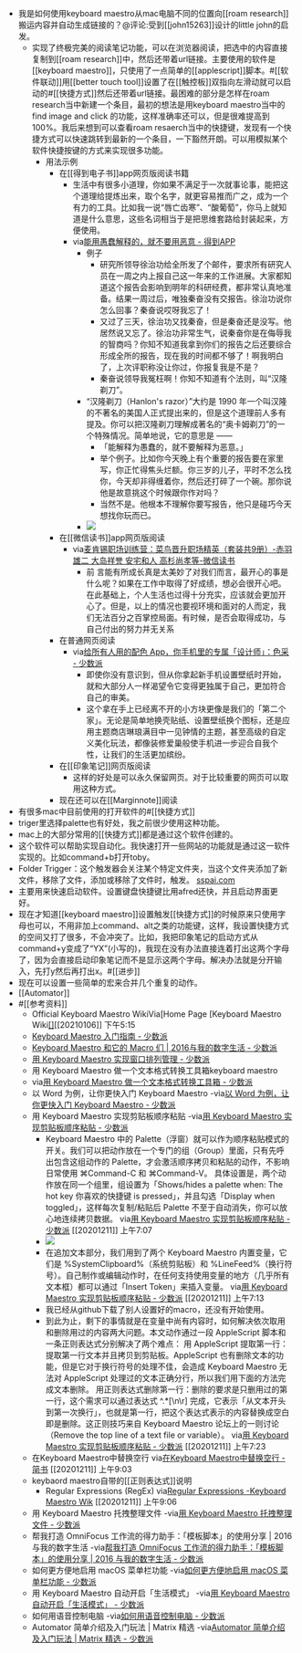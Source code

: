 - 我是如何使用keyboard maestro从mac电脑不同的位置向[[roam research]]搬运内容并自动生成链接的？@评论:受到[[john15263]]设计的little john的启发。
    - 实现了终极完美的阅读笔记功能，可以在浏览器阅读，把选中的内容直接复制到[[roam research]]中，然后还带着url链接。主要使用的软件是[[keyboard maestro]]，只使用了一点简单的[[applescript]]脚本。#[[软件联动]]用[[better touch tool]]设置了在[[触控板]]双指向左滑动就可以启动的#[[快捷方式]]然后还带着url链接。最困难的部分是怎样在roam research当中新建一个条目，最初的想法是用keyboard maestro当中的find image and click 的功能，这样准确率还可以，但是很难提高到100%。我后来想到可以查看roam resaerch当中的快捷键，发现有一个快捷方式可以快速跳转到最新的一个条目，一下豁然开朗。可以用模拟某个软件快捷按键的方式来实现很多功能。
        - 用法示例
            - 在[[得到电子书]]app网页版阅读书籍
                - 生活中有很多小道理，你如果不满足于一次就事论事，能把这个道理给提炼出来，取个名字，就更容易推而广之，成为一个有力的工具。比如我一说“唇亡齿寒”、“酸葡萄”，你马上就知道是什么意思，这些名词相当于是把思维套路给封装起来，方便使用。
                - via[能用愚蠢解释的，就不要用恶意 - 得到APP](https://www.dedao.cn/article/Q8dpgOa54NZMVzmmZNKByzxkwYm2Rl)
                    - 例子
                        - 研究所领导徐治功给全所发了个邮件，要求所有研究人员在一周之内上报自己这一年来的工作进展。大家都知道这个报告会影响到明年的科研经费，都非常认真地准备。结果一周过后，唯独秦奋没有交报告。徐治功说你怎么回事？秦奋说哎呀我忘了！
                        - 又过了三天，徐治功又找秦奋，但是秦奋还是没写。他居然说又忘了。徐治功非常生气，说秦奋你是在侮辱我的智商吗？你知不知道我拿到你们的报告之后还要综合形成全所的报告，现在我的时间都不够了！啊我明白了，上次评职称没让你过，你报复我是不是？
                        - 秦奋说领导我冤枉啊！你知不知道有个法则，叫“汉隆剃刀”。
                    - “汉隆剃刀（Hanlon's razor）”大约是 1990 年一个叫汉隆的不著名的美国人正式提出来的，但是这个道理前人多有提及。你可以把汉隆剃刀理解成著名的“奥卡姆剃刀”的一个特殊情况。简单地说，它的意思是 ——
                        - 「能解释为愚蠢的，就不要解释为恶意。」
                        - 举个例子。比如你今天晚上有个重要的报告要在家里写，你正忙得焦头烂额。你三岁的儿子，平时不怎么找你，今天却非得缠着你，然后还打碎了一个碗。那你说他是故意挑这个时候跟你作对吗？
                        - 当然不是。他根本不理解你要写报告，他只是碰巧今天想找你玩而已。
                    - ![](https://firebasestorage.googleapis.com/v0/b/firescript-577a2.appspot.com/o/imgs%2Fapp%2Fxinyiheng%2F32oy32xAHh.png?alt=media&token=e72996f1-6ee3-4956-a669-a030675e1a61)
            - 在[[微信读书]]app网页版阅读
                - via[麦肯锡职场训练营：菜鸟晋升职场精英（套装共9册）-赤羽雄二 大岛祥誉 安宅和人 高杉尚孝等-微信读书](https://weread.qq.com/web/reader/277327d071916d4e277776eke4d32d5015e4da3b7fbb1fa)
                    - 前 言能有所成长真是太美妙了对我们而言，最开心的事是什么呢？如果在工作中取得了好成绩，想必会很开心吧。在此基础上，个人生活也过得十分充实，应该就会更加开心了。但是，以上的情况也要视环境和面对的人而定，我们无法百分之百掌控局面。有时候，是否会取得成功，与自己付出的努力并无关系
            - 在普通网页阅读
                - via[给所有人用的配色 App，你手机里的专属「设计师」：色采 - 少数派](https://sspai.com/post/63476)
                    - 即使你没有意识到，但从你拿起新手机设置壁纸时开始，就和大部分人一样渴望令它变得更独属于自己，更加符合自己的审美。
                    - 这个拿在手上已经离不开的小方块更像是我们的「第二个家」。无论是简单地换壳贴纸、设置壁纸换个图标，还是应用主题商店琳琅满目中一见钟情的主题，甚至高级的自定义美化玩法，都像装修爱巢般使手机进一步迎合自我个性，让我们的生活更加缤纷。
            - 在[[印象笔记]]网页版阅读
                - 这样的好处是可以永久保留网页。对于比较重要的网页可以取用这种方式。
            - 现在还可以在[[Marginnote]]阅读
- 有很多mac中目前使用的打开软件的#[[快捷方式]]
- triger里选择palette也有好处，我之前很少使用这种功能。
- mac上的大部分常用的[[快捷方式]]都是通过这个软件创建的。
- 这个软件可以帮助实现自动化。我快速打开一些网站的功能就是通过这一软件实现的。比如command+b打开toby。
- Folder Trigger：这个触发器会关注某个特定文件夹，当这个文件夹添加了新文件，移除了文件，添加或移除了文件时，触发。 [sspai.com](https://sspai.com/post/36442)
- 主要用来快速启动软件。设置键盘快捷键比用afred还快，并且启动界面更好。
- 现在才知道[[keyboard maestro]]设置触发[[快捷方式]]的时候原来只使用字母也可以，不用非加上command、alt之类的功能键，这样，我设置快捷方式的空间又打了很多，不会冲突了。比如，我把印象笔记的启动方式从command+y变成了“YX”(小写的)，我现在没有办法直接连着打出这两个字母了，因为会直接启动印象笔记而不是显示这两个字母。解决办法就是分开输入，先打y然后再打出x。#[[进步]]
- 现在可以设置一些简单的宏来合并几个重复的动作。
- [[Automator]]
- #[[参考资料]]
    - Official Keyboard Maestro WikiVia[Home Page [Keyboard Maestro Wiki[[]](]]https://wiki.keyboardmaestro.com/Home_Page)[[20210106]] 下午5:15 
    - [Keyboard Maestro 入门指南 - 少数派](https://sspai.com/post/36442) 
    - [Keyboard Maestro 和它的 Macro 们 | 2016与我的数字生活 - 少数派](https://sspai.com/post/36707) 
    - [用 Keyboard Maestro 实现窗口排列管理 - 少数派](https://sspai.com/post/55908)
    - 用 Keyboard Maestro 做一个文本格式转换工具箱keyboard maestro
    - via[用 Keyboard Maestro 做一个文本格式转换工具箱 - 少数派](https://sspai.com/post/56851)
    - 以 Word 为例，让你更快入门 Keyboard Maestro
-via[以 Word 为例，让你更快入门 Keyboard Maestro - 少数派](https://sspai.com/post/44091)
    - 用 Keyboard Maestro 实现剪贴板顺序粘贴
-via[用 Keyboard Maestro 实现剪贴板顺序粘贴 - 少数派](https://sspai.com/post/56648)
        - Keyboard Maestro 中的 Palette（浮窗）就可以作为顺序粘贴模式的开关。我们可以把动作放在一个专门的组（Group）里面，只有先呼出包含这组动作的 Palette，才会激活顺序拷贝和粘贴的动作，不影响日常使用 ⌘Command-C 和 ⌘Command-V。
具体设置是，两个动作放在同一个组里，组设置为「Shows/hides a palette when: The hot key 你喜欢的快捷键 is pressed」，并且勾选「Display when toggled」，这样每次复制/粘贴后 Palette 不至于自动消失，你可以放心地连续拷贝数据。
via[用 Keyboard Maestro 实现剪贴板顺序粘贴 - 少数派](https://sspai.com/post/56648)
[[20201211]] 上午7:07
        - ![](https://firebasestorage.googleapis.com/v0/b/firescript-577a2.appspot.com/o/imgs%2Fapp%2Fxinyiheng%2FSuWZKXmP8Y.png?alt=media&token=2ee2a7ae-174b-44ac-b7ad-8018246a3323)
        - 在追加文本部分，我们用到了两个 Keyboard Maestro 内置变量，它们是 %SystemClipboard%（系统剪贴板）和 %LineFeed%（换行符号）。自己制作或编辑动作时，在任何支持使用变量的地方（几乎所有文本框）都可以通过「Insert Token」来插入变量。
via[用 Keyboard Maestro 实现剪贴板顺序粘贴 - 少数派](https://sspai.com/post/56648)
[[20201211]] 上午7:13
        - 我已经从github下载了别人设置好的macro，还没有开始使用。
        - 到此为止，剩下的事情就是在变量中尚有内容时，如何解决依次取用和删除用过的内容两大问题。本文动作通过一段 AppleScript 脚本和一条正则表达式分别解决了两个难点：
用 AppleScript 提取第一行：提取第一行文本并且拷贝到剪贴板。AppleScript 也有删除文本的功能，但是它对于换行符号的处理不佳，会造成 Keyboard Maestro 无法对 AppleScript 处理过的文本正确分行，所以我们用下面的方法完成文本删除。
用正则表达式删除第一行：删除的要求是只删用过的第一行，这个需求可以通过表达式 ^.*[\n\r] 完成，它表示「从文本开头到第一次换行」，也就是第一行，把这个表达式表示的内容替换成空白即是删除。这正则技巧来自 Keyboard Maestro 论坛上的一则讨论（Remove the top line of a text file or variable）。
via[用 Keyboard Maestro 实现剪贴板顺序粘贴 - 少数派](https://sspai.com/post/56648)
[[20201211]] 上午7:23
    - 在Keyboard Maestro中替换空行
via[在Keyboard Maestro中替换空行 - 简书](https://www.jianshu.com/p/b25bdde6e5c6)
[[20201211]] 上午9:03
    - keybaord maestro自带的[[正则表达式]]说明
        - Regular Expressions (RegEx)
via[Regular Expressions -Keyboard Maestro Wik](https://wiki.keyboardmaestro.com/Regular_Expressions?s[]=regular)
[[20201211]] 上午9:06
    - 用 Keyboard Maestro 托拽整理文件
-via[用 Keyboard Maestro 托拽整理文件 - 少数派](https://sspai.com/post/44429)
    - 帮我打造 OmniFocus 工作流的得力助手：「模板脚本」的使用分享 | 2016 与我的数字生活
-via[帮我打造 OmniFocus 工作流的得力助手：「模板脚本」的使用分享 | 2016 与我的数字生活 - 少数派](https://sspai.com/post/36927)
    - 如何更方便地启用 macOS 菜单栏功能
-via[如何更方便地启用 macOS 菜单栏功能 - 少数派](https://sspai.com/post/46169)
    - 用 Keyboard Maestro 自动开启「生活模式」
-via[用 Keyboard Maestro 自动开启「生活模式」 - 少数派](https://sspai.com/post/42322)
    - 如何用语音控制电脑
-via[如何用语音控制电脑 - 少数派](https://sspai.com/post/45630)
    - Automator 简单介绍及入门玩法 | Matrix 精选
-via[Automator 简单介绍及入门玩法 | Matrix 精选 - 少数派](https://sspai.com/post/36667)
